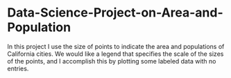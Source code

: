 # Data-Science-Project-on-Area-and-Population

In this project I use the size of points to indicate the area and populations of California cities. We would like a legend that specifies the scale of the sizes of the points, and I accomplish this by plotting some labeled data with no entries.
